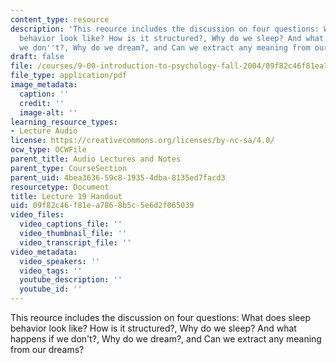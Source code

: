 ```yaml
---
content_type: resource
description: 'This reource includes the discussion on four questions: What does sleep
  behavior look like? How is it structured?, Why do we sleep? And what happens if
  we don''t?, Why do we dream?, and Can we extract any meaning from our dreams?'
draft: false
file: /courses/9-00-introduction-to-psychology-fall-2004/09f82c46f81ea7868b5c5e6d2f065039_h19_sleep_dreams.pdf
file_type: application/pdf
image_metadata:
  caption: ''
  credit: ''
  image-alt: ''
learning_resource_types:
- Lecture Audio
license: https://creativecommons.org/licenses/by-nc-sa/4.0/
ocw_type: OCWFile
parent_title: Audio Lectures and Notes
parent_type: CourseSection
parent_uid: 4bea3636-59c8-1935-4dba-8135ed7facd3
resourcetype: Document
title: Lecture 19 Handout
uid: 09f82c46-f81e-a786-8b5c-5e6d2f065039
video_files:
  video_captions_file: ''
  video_thumbnail_file: ''
  video_transcript_file: ''
video_metadata:
  video_speakers: ''
  video_tags: ''
  youtube_description: ''
  youtube_id: ''
---
```

This reource includes the discussion on four questions: What does sleep behavior look like? How is it structured?, Why do we sleep? And what happens if we don't?, Why do we dream?, and Can we extract any meaning from our dreams?